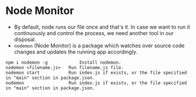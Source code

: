# Node Monitor

- By default, node runs our file once and that's it. In case we want to run it continuously and control the process, we need another tool in our disposal.
- `nodemon` (Node Monitor) is a package which watches over source code changes and updates the running app accordingly.

```
npm i nodemon -g			Install nodemon.
nodemon <filename.js>	Run filename.js file.
nodemon start			Run index.js if exists, or the file specified in "main" section in package.json.
nodemon					Run index.js if exists, or the file specified in "main" section in package.json.
```
